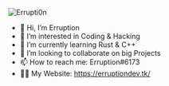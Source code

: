 <p align="left"> <img src="https://komarev.com/ghpvc/?username=Errupti0n&label=Profile%20views&color=9d0eb6&style=flat" alt="Errupti0n" /> </p>

- 👋 Hi, I’m Erruption
- 👀 I’m interested in Coding & Hacking
- 🌱 I’m currently learning Rust & C++
- 💞️ I’m looking to collaborate on big Projects
- 📫 How to reach me: Erruption#6173
- 👨‍💻 My Website: https://erruptiondev.tk/

<!---
Errupti0n/Errupti0n is a ✨ special ✨ repository because its `README.md` (this file) appears on your GitHub profile.
You can click the Preview link to take a look at your changes.
--->
